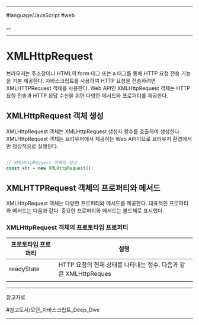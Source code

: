 
---

#language/JavaScript #web 

__

---

# XMLHttpRequest

브라우저는 주소창이나 HTML의 form 태그 또는 a 태그를 통해 HTTP 요청 전송 기능을 기본 제공한다. 자바스크립트를 사용하여 HTTP 요청을 전송하려면 XMLHTTPRequest 객체를 사용한다. Web API인 XMLHttpRequest 객체는 HTTP 요청 전송과 HTTP 응답 수신을 위한 다양한 메서드와 프로퍼티를 제공한다.

## XMLHttpRequest 객체 생성

XMLHttpRequest 객체는 XMLHttpRequest 생성자 함수를 호출하여 생성한다. XMLHttpRequest 객체는 브라우저에서 제공하는 Web API이므로 브라우저 환경에서만 정상적으로 실행된다.

```javascript

// XMLHttpRequest 객체의 생성
const xhr = new XMLHttpRequest();

```

## XMLHTTPRequest 객체의 프로퍼티와 메서드

XMLHttpRequest 객체는 다양한 프로퍼티와 메서드를 제공한다. 대표적인 프로퍼티와 메서드는 다음과 같다. 중요한 프로퍼티와 메서드는 볼드체로 표시했다.

### XMLHttpRequest 객체의 프로토타입 프로퍼티

| 프로토타입 프로퍼티 | 설명                                   |
| ------------------- | -------------------------------------- |
| readyState          | HTTP 요청의 현재 상태를 나타내는 정수. 다음과 같은 XMLHttpReques |
|                     |                                        |

---

참고자료

#참고도서/모던_자바스크립트_Deep_Dive 

---